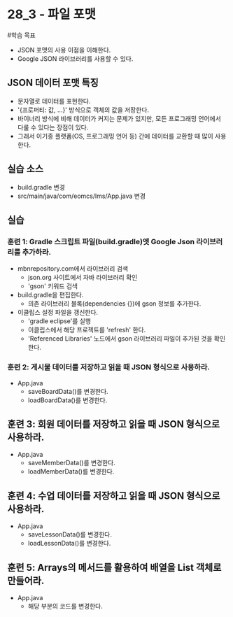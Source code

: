 # 28_3 - 파일 포맷

#학습 목표

- JSON 포맷의 사용 이점을 이해한다.
- Google JSON 라이브러리를 사용할 수 있다.

## JSON 데이터 포맷 특징

- 문자열로 데이터를 표현한다.
- '{프로퍼티: 값, ...}' 방식으로 객체의 값을 저장한다.
- 바이너리 방식에 비해 데이터가 커지는 문제가 있지만,
  모든 프로그래밍 언어에서 다룰 수 있다는 장점이 있다. 
- 그래서 이기종 플랫폼(OS, 프로그래밍 언어 등) 간에 데이터를 교환할 때 많이 사용한다. 
 

## 실습 소스

- build.gradle 변경
- src/main/java/com/eomcs/lms/App.java 변경
  
## 실습

### 훈련 1: Gradle 스크립트 파일(build.gradle)엣 Google Json 라이브러리를 추가하라.
- mbnrepository.com에서 라이브러리 검색
    - json.org 사이트에서 자바 라이브러리 확인
    - 'gson' 키워드 검색 
- build.gradle을 편집한다.
    - 의존 라이브러리 블록(dependencies {})에 gson 정보를 추가한다. 
- 이클립스 설정 파일을 갱신한다. 
    - 'gradle eclipse'를 실행
    - 이클립스에서 해당 프로젝트를 'refresh' 한다.
    - 'Referenced Libraries' 노드에서 gson 라이브러리 파일이 추가된 것을 확인한다.
    
### 훈련 2: 게시물 데이터를 저장하고 읽을 때 JSON 형식으로 사용하라.

- App.java
    - saveBoardData()를 변경한다.
    - loadBoardData()를 변경한다.
    
## 훈련 3: 회원 데이터를 저장하고 읽을 때 JSON 형식으로 사용하라.

- App.java
    - saveMemberData()를 변경한다.
    - loadMemberData()를 변경한다.
    
## 훈련 4: 수업 데이터를 저장하고 읽을 때 JSON 형식으로 사용하라.

- App.java
    - saveLessonData()를 변경한다.
    - loadLessonData()를 변경한다.
    
## 훈련 5: Arrays의 메서드를 활용하여 배열을 List 객체로 만들어라.
- App.java
    - 해당 부분의 코드를 변경한다.
    